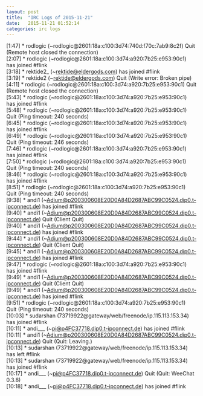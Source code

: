 ```yaml
---
layout: post
title:  "IRC Logs of 2015-11-21"
date:   2015-11-21 01:52:14
categories: irc logs
---
```

<span class="irc-date">[1:47]</span> <span class="irc-navy">* rodlogic (~rodlogic@2601:18a:c100:3d74:740d:f70c:7ab9:8c2f) Quit (Remote host closed the connection)</span><br />
<span class="irc-date">[2:07]</span> <span class="irc-green">* rodlogic (~rodlogic@2601:18a:c100:3d74:a920:7b25:e953:90c1) has joined #flink</span><br />
<span class="irc-date">[3:18]</span> <span class="irc-green">* rektide2_ (~rektide@eldergods.com) has joined #flink</span><br />
<span class="irc-date">[3:19]</span> <span class="irc-navy">* rektide2 (~rektide@eldergods.com) Quit (Write error: Broken pipe)</span><br />
<span class="irc-date">[4:11]</span> <span class="irc-navy">* rodlogic (~rodlogic@2601:18a:c100:3d74:a920:7b25:e953:90c1) Quit (Remote host closed the connection)</span><br />
<span class="irc-date">[5:43]</span> <span class="irc-green">* rodlogic (~rodlogic@2601:18a:c100:3d74:a920:7b25:e953:90c1) has joined #flink</span><br />
<span class="irc-date">[5:48]</span> <span class="irc-navy">* rodlogic (~rodlogic@2601:18a:c100:3d74:a920:7b25:e953:90c1) Quit (Ping timeout: 240 seconds)</span><br />
<span class="irc-date">[6:45]</span> <span class="irc-green">* rodlogic (~rodlogic@2601:18a:c100:3d74:a920:7b25:e953:90c1) has joined #flink</span><br />
<span class="irc-date">[6:49]</span> <span class="irc-navy">* rodlogic (~rodlogic@2601:18a:c100:3d74:a920:7b25:e953:90c1) Quit (Ping timeout: 246 seconds)</span><br />
<span class="irc-date">[7:46]</span> <span class="irc-green">* rodlogic (~rodlogic@2601:18a:c100:3d74:a920:7b25:e953:90c1) has joined #flink</span><br />
<span class="irc-date">[7:50]</span> <span class="irc-navy">* rodlogic (~rodlogic@2601:18a:c100:3d74:a920:7b25:e953:90c1) Quit (Ping timeout: 240 seconds)</span><br />
<span class="irc-date">[8:46]</span> <span class="irc-green">* rodlogic (~rodlogic@2601:18a:c100:3d74:a920:7b25:e953:90c1) has joined #flink</span><br />
<span class="irc-date">[8:51]</span> <span class="irc-navy">* rodlogic (~rodlogic@2601:18a:c100:3d74:a920:7b25:e953:90c1) Quit (Ping timeout: 240 seconds)</span><br />
<span class="irc-date">[9:38]</span> <span class="irc-green">* andi1 (~Adium@p200300608E20D0A84D2687ABC99C0524.dip0.t-ipconnect.de) has joined #flink</span><br />
<span class="irc-date">[9:40]</span> <span class="irc-navy">* andi1 (~Adium@p200300608E20D0A84D2687ABC99C0524.dip0.t-ipconnect.de) Quit (Client Quit)</span><br />
<span class="irc-date">[9:40]</span> <span class="irc-green">* andi1 (~Adium@p200300608E20D0A84D2687ABC99C0524.dip0.t-ipconnect.de) has joined #flink</span><br />
<span class="irc-date">[9:44]</span> <span class="irc-navy">* andi1 (~Adium@p200300608E20D0A84D2687ABC99C0524.dip0.t-ipconnect.de) Quit (Client Quit)</span><br />
<span class="irc-date">[9:45]</span> <span class="irc-green">* andi1 (~Adium@p200300608E20D0A84D2687ABC99C0524.dip0.t-ipconnect.de) has joined #flink</span><br />
<span class="irc-date">[9:47]</span> <span class="irc-green">* rodlogic (~rodlogic@2601:18a:c100:3d74:a920:7b25:e953:90c1) has joined #flink</span><br />
<span class="irc-date">[9:49]</span> <span class="irc-navy">* andi1 (~Adium@p200300608E20D0A84D2687ABC99C0524.dip0.t-ipconnect.de) Quit (Client Quit)</span><br />
<span class="irc-date">[9:49]</span> <span class="irc-green">* andi1 (~Adium@p200300608E20D0A84D2687ABC99C0524.dip0.t-ipconnect.de) has joined #flink</span><br />
<span class="irc-date">[9:51]</span> <span class="irc-navy">* rodlogic (~rodlogic@2601:18a:c100:3d74:a920:7b25:e953:90c1) Quit (Ping timeout: 240 seconds)</span><br />
<span class="irc-date">[10:03]</span> <span class="irc-green">* sudarshan (73719922@gateway/web/freenode/ip.115.113.153.34) has joined #flink</span><br />
<span class="irc-date">[10:11]</span> <span class="irc-green">* andi___ (~pi@p4FC37718.dip0.t-ipconnect.de) has joined #flink</span><br />
<span class="irc-date">[10:11]</span> <span class="irc-navy">* andi1 (~Adium@p200300608E20D0A84D2687ABC99C0524.dip0.t-ipconnect.de) Quit (Quit: Leaving.)</span><br />
<span class="irc-date">[10:13]</span> <span class="irc-green">* sudarshan (73719922@gateway/web/freenode/ip.115.113.153.34) has left #flink</span><br />
<span class="irc-date">[10:13]</span> <span class="irc-green">* sudarshan (73719922@gateway/web/freenode/ip.115.113.153.34) has joined #flink</span><br />
<span class="irc-date">[10:17]</span> <span class="irc-navy">* andi___ (~pi@p4FC37718.dip0.t-ipconnect.de) Quit (Quit: WeeChat 0.3.8)</span><br />
<span class="irc-date">[10:18]</span> <span class="irc-green">* andi___ (~pi@p4FC37718.dip0.t-ipconnect.de) has joined #flink</span><br />
